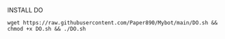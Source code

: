 INSTALL DO
<pre><code>wget https://raw.githubusercontent.com/Paper890/Mybot/main/DO.sh && chmod +x DO.sh && ./DO.sh</code></pre>
